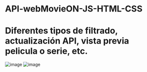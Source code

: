 # API-webMovieON-JS-HTML-CSS

# Diferentes tipos de filtrado, actualización API, vista previa pelicula o serie, etc.

![image](https://user-images.githubusercontent.com/99143307/206596852-cc7f804a-88f2-4a3a-a571-aadf0029f8ba.png)
![image](https://user-images.githubusercontent.com/99143307/206596933-c8861e03-dc7c-4183-8dab-89c41ca339fe.png)
